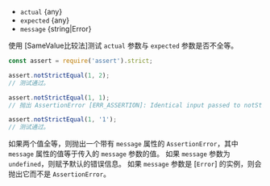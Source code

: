 <!-- YAML
added: v0.1.21
changes:
  - version: v10.0.0
    pr-url: https://github.com/nodejs/node/pull/17003
    description: Used comparison changed from Strict Equality to `Object.is()`
-->
* `actual` {any}
* `expected` {any}
* `message` {string|Error}

使用 [SameValue比较法]测试 `actual` 参数与 `expected` 参数是否不全等。

```js
const assert = require('assert').strict;

assert.notStrictEqual(1, 2);
// 测试通过。

assert.notStrictEqual(1, 1);
// 抛出 AssertionError [ERR_ASSERTION]: Identical input passed to notStrictEqual: 1

assert.notStrictEqual(1, '1');
// 测试通过。
```

如果两个值全等，则抛出一个带有 `message` 属性的 `AssertionError`，其中 `message` 属性的值等于传入的 `message` 参数的值。
如果 `message` 参数为 `undefined`，则赋予默认的错误信息。
如果 `message` 参数是 [`Error`] 的实例，则会抛出它而不是 `AssertionError`。

